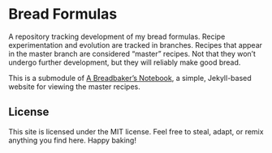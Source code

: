 # Bread Formulas

A repository tracking development of my bread formulas. Recipe experimentation and evolution are tracked in branches. Recipes that appear in the master branch are considered “master” recipes. Not that they won’t undergo further development, but they will reliably make good bread.

This is a submodule of [A Breadbaker’s Notebook](https://github.com/dananjohnson/breadbakers-notebook), a simple, Jekyll-based website for viewing the master recipes.

## License

This site is licensed under the MIT license. Feel free to steal, adapt, or remix anything you find here. Happy baking!
